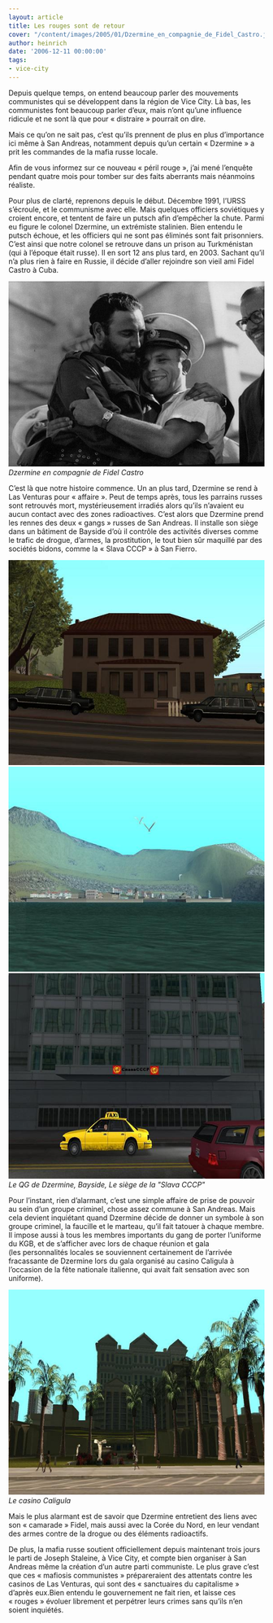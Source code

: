 ```yaml
---
layout: article
title: Les rouges sont de retour
cover: "/content/images/2005/01/Dzermine_en_compagnie_de_Fidel_Castro.jpg"
author: heinrich
date: '2006-12-11 00:00:00'
tags:
- vice-city
---
```


Depuis quelque temps, on entend beaucoup parler des mouvements communistes qui se développent dans la région de Vice City. Là bas, les communistes font beaucoup parler d’eux, mais n’ont qu’une influence ridicule et ne sont là que pour «&nbsp;distraire&nbsp;» pourrait on dire.

Mais ce qu’on ne sait pas, c’est qu’ils prennent de plus en plus d’importance ici même à San Andreas, notamment depuis qu’un certain «&nbsp;Dzermine&nbsp;»&nbsp;a prit les commandes de la mafia russe locale.

Afin de vous informez sur ce nouveau «&nbsp;péril rouge&nbsp;», j’ai mené l’enquête pendant quatre mois pour tomber sur des faits aberrants mais néanmoins réaliste.

Pour plus de clarté, reprenons depuis le début. Décembre 1991, l’URSS s’écroule, et le communisme avec elle. Mais quelques officiers soviétiques y croient encore, et tentent de faire un putsch afin d’empêcher la chute. Parmi eu figure le colonel Dzermine, un extrémiste stalinien. Bien entendu le putsch échoue, et les officiers qui ne sont pas éliminés sont fait prisonniers. C’est ainsi que notre colonel se retrouve dans un prison au Turkménistan (qui à l’époque était russe). Il en sort 12 ans plus tard, en 2003. Sachant qu’il n’a plus rien à faire en Russie, il décide d’aller rejoindre son vieil ami Fidel Castro à Cuba.

![Dzermine en compagnie de Fidel Castro](/content/images/2005/01/Dzermine_en_compagnie_de_Fidel_Castro.jpg)
_Dzermine en compagnie de Fidel Castro_

C’est là que notre histoire commence. Un an plus tard, Dzermine se rend à Las Venturas pour «&nbsp;affaire&nbsp;». Peut de temps après, tous les parrains russes sont retrouvés mort, mystérieusement irradiés alors qu’ils n’avaient eu aucun contact avec des zones radioactives. C’est alors que Dzermine prend les rennes des deux «&nbsp;gangs&nbsp;» russes de San Andreas. Il installe son siège dans un bâtiment de Bayside d’où il contrôle des activités diverses comme le trafic de drogue, d’armes, la prostitution, le tout bien sûr maquillé par des sociétés bidons, comme la «&nbsp;Slava CCCP&nbsp;» à San Fierro.

![](/content/images/2005/01/Le_QG_de_Dzermine.jpg)
![](/content/images/2005/01/Bayside.jpg)
![Le QG de Dzermine, Bayside, Le siège de la "Slava CCCP"](/content/images/2005/01/La_slava_CCCP.jpg)
_Le QG de Dzermine, Bayside, Le siège de la "Slava CCCP"_

Pour l’instant, rien d’alarmant, c’est une simple affaire de prise de pouvoir au sein d’un groupe criminel, chose assez commune à San Andreas. Mais cela devient inquiétant quand Dzermine décide de donner un symbole à son groupe criminel, la faucille et le marteau, qu’il fait tatouer à chaque membre. Il impose aussi à tous les membres importants du gang de porter l’uniforme du KGB, et de s’afficher avec lors de chaque réunion et gala (les&nbsp;personnalités locales se souviennent certainement de l’arrivée fracassante de Dzermine lors du gala organisé au casino Caligula à l’occasion de la fête nationale italienne, qui avait fait sensation avec son uniforme).

![Le casino Caligula](/content/images/2005/01/Le_casino_Caligula.jpg)
_Le casino Caligula_

Mais le plus alarmant est de savoir que Dzermine entretient des liens avec son «&nbsp;camarade&nbsp;» Fidel, mais aussi avec la Corée du Nord, en leur vendant des armes contre de la drogue ou des éléments radioactifs.

De plus, la mafia russe soutient officiellement depuis maintenant trois jours le parti de Joseph Staleine,&nbsp;à Vice City, et compte bien organiser à San Andreas même la création d’un autre parti communiste.&nbsp;Le plus grave c’est que ces «&nbsp;mafiosis communistes&nbsp;» prépareraient des attentats contre les casinos de Las Venturas, qui sont des «&nbsp;sanctuaires du capitalisme&nbsp;» d’après eux.Bien entendu le gouvernement ne fait rien, et laisse ces «&nbsp;rouges&nbsp;» évoluer librement et perpétrer leurs crimes sans qu’ils n’en soient inquiétés.

<!--kg-card-end: markdown-->
